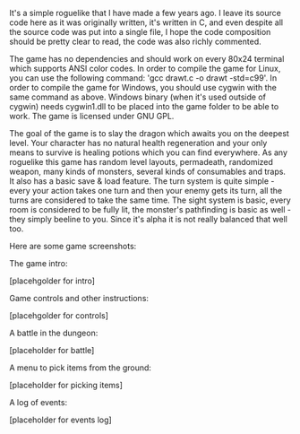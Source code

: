 It's a simple roguelike that I have made a few years ago. I leave its source code here as it was originally written, it's written in C, and even despite all the source code was put into a single file, I hope the code composition should be pretty clear to read, the code was also richly commented.

The game has no dependencies and should work on every 80x24 terminal which supports ANSI color codes. In order to compile the game for Linux, you can use the following command: 'gcc drawt.c -o drawt -std=c99'. In order to compile the game for Windows, you should use cygwin with the same command as above. Windows binary (when it's used outside of cygwin) needs cygwin1.dll to be placed into the game folder to be able to work. The game is licensed under GNU GPL.

The goal of the game is to slay the dragon which awaits you on the deepest level. Your character has no natural health regeneration and your only means to survive is healing potions which you can find everywhere. As any roguelike this game has random level layouts, permadeath, randomized weapon, many kinds of monsters, several kinds of consumables and traps. It also has a basic save & load feature. The turn system is quite simple - every your action takes one turn and then your enemy gets its turn, all the turns are considered to take the same time. The sight system is basic, every room is considered to be fully lit, the monster's pathfinding is basic as well - they simply beeline to you. Since it's alpha it is not really balanced that well too.

Here are some game screenshots:

The game intro:

[placehgolder for intro]

Game controls and other instructions:

[placehgolder for controls]

A battle in the dungeon:

[placeholder for battle]

A menu to pick items from the ground:

[placeholder for picking items]

A log of events:

[placeholder for events log]

